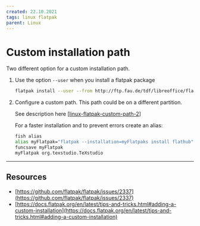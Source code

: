 ```yaml
---
created: 22.10.2021
tags: linux flatpak
parent: Linux
---
```


# Custom installation path

Two different option for a custom installation path.

1. Use the option `--user` when you install a flatpak package

    ```bash
    flatpak install --user --from http://ftp.fau.de/tdf/libreoffice/flatpak/LibreOffice.flatpakref
    ```

2. Configure a custom path. This path could be on a different partition.

    See description here [[linux-flatpak-custom-path-2]]

    For a faster installation and to prevent errors create an alias:

    ```bash
    fish alias
    alias myFlatpak="flatpak --installation=myFlatpaks install flathub"
    funcsave myFlatpak
    myFlatpak org.texstudio.TeXstudio
    ```

---

## Resources

* [https://github.com/flatpak/flatpak/issues/2337](https://github.com/flatpak/flatpak/issues/2337)
* [https://docs.flatpak.org/en/latest/tips-and-tricks.html#adding-a-custom-installation](https://docs.flatpak.org/en/latest/tips-and-tricks.html#adding-a-custom-installation)

[//begin]: # "Autogenerated link references for markdown compatibility"
[linux-flatpak-custom-path-2]: linux-flatpak-custom-path-2.md "Custom installation path 2"
[//end]: # "Autogenerated link references"